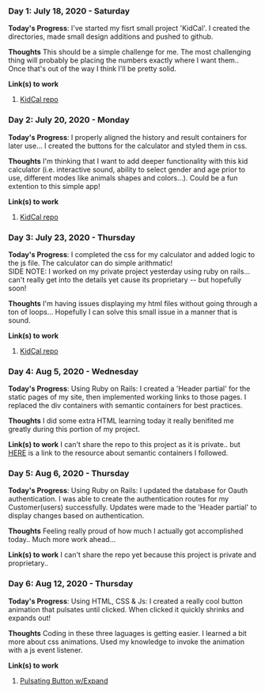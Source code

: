 ### Day 1: July 18, 2020 - Saturday

**Today's Progress**: I've started my fisrt small project 'KidCal'. I created the directories, made small design additions and pushed to github.

**Thoughts** This should be a simple challenge for me. The most challenging thing will probably be placing the numbers exactly where I want them.. Once that's out of the way I think I'll be pretty solid.

**Link(s) to work**
1. [KidCal repo](https://github.com/antonysanders1/kidcal)


### Day 2: July 20, 2020 - Monday

**Today's Progress**: I properly aligned the history and result containers for later use... I created the buttons for the calculator and styled them in css.

**Thoughts** I'm thinking that I want to add deeper functionality with this kid calculator (i.e. interactive sound, ability to select gender and age prior to use, different modes like animals shapes and colors...). Could be a fun extention to this simple app!

**Link(s) to work**
1. [KidCal repo](https://github.com/antonysanders1/kidcal)


### Day 3: July 23, 2020 - Thursday

**Today's Progress**: I completed the css for my calculator and added logic to the js file. The calculator can do simple arithmatic!  
SIDE NOTE: I worked on my private project yesterday using ruby on rails... can't really get into the details yet cause its proprietary -- but hopefully soon!

**Thoughts** I'm having issues displaying my html files without going through a ton of loops... Hopefully I can solve this small issue in a manner that is sound.

**Link(s) to work**
1. [KidCal repo](https://github.com/antonysanders1/kidcal)


### Day 4: Aug 5, 2020 - Wednesday

**Today's Progress**: Using Ruby on Rails: I created a 'Header partial' for the static pages of my site, then implemented working links to those pages. I replaced the div containers with semantic containers for best practices.

**Thoughts** I did some extra HTML learning today it really benifited me greatly during this portion of my project.

**Link(s) to work**
I can't share the repo to this project as it is private.. but [HERE](https://learn.co/lessons/html5-semantic-containers-code-along) is a link to the resource about semantic containers I followed.

### Day 5: Aug 6, 2020 - Thursday

**Today's Progress**: Using Ruby on Rails: I updated the database for Oauth authentication. I was able to create the authentication routes for my Customer(users) successfully. Updates were made to the 'Header partial' to display changes based on authentication.

**Thoughts** Feeling really proud of how much I actually got accomplished today.. Much more work ahead...

**Link(s) to work**
I can't share the repo yet because this project is private and proprietary..

### Day 6: Aug 12, 2020 - Thursday

**Today's Progress**: Using HTML, CSS & Js: I created a really cool button animation that pulsates until clicked. When clicked it quickly shrinks and expands out!

**Thoughts** Coding in these three laguages is getting easier. I learned a bit more about css animations. Used my knowledge to invoke the animation with a js event listener.

**Link(s) to work**
1. [Pulsating Button w/Expand](https://github.com/antonysanders1/button-designs)

